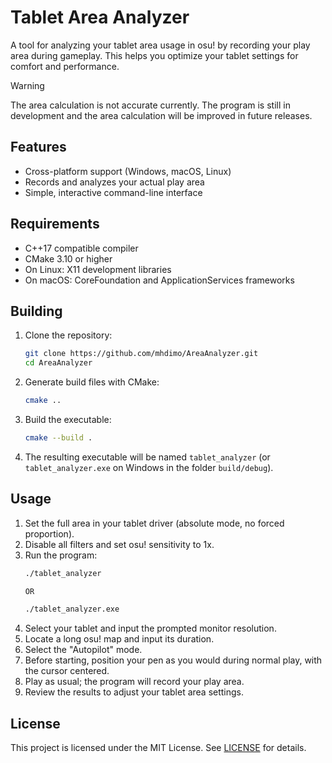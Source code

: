 # Tablet Area Analyzer

A tool for analyzing your tablet area usage in osu! by recording your play area during gameplay. This helps you optimize your tablet settings for comfort and performance.



> [!WARNING]  
> The area calculation is not accurate currently. The program is still in development and the area calculation will be improved in future releases.

## Features

- Cross-platform support (Windows, macOS, Linux)
- Records and analyzes your actual play area
- Simple, interactive command-line interface

## Requirements

- C++17 compatible compiler
- CMake 3.10 or higher
- On Linux: X11 development libraries
- On macOS: CoreFoundation and ApplicationServices frameworks

## Building

1. Clone the repository:
    ```sh
    git clone https://github.com/mhdimo/AreaAnalyzer.git
    cd AreaAnalyzer
    ```

2. Generate build files with CMake:
    ```sh
    cmake ..
    ```

3. Build the executable:
    ```sh
    cmake --build .
    ```

4. The resulting executable will be named `tablet_analyzer` (or `tablet_analyzer.exe` on Windows in the folder `build/debug`).

## Usage

1. Set the full area in your tablet driver (absolute mode, no forced proportion).
2. Disable all filters and set osu! sensitivity to 1x.
3. Run the program:
    ```sh
    ./tablet_analyzer

    OR

    ./tablet_analyzer.exe
    ```
4. Select your tablet and input the prompted monitor resolution.
5. Locate a long osu! map and input its duration.
6. Select the "Autopilot" mode.
7. Before starting, position your pen as you would during normal play, with the cursor centered.
8. Play as usual; the program will record your play area.
9. Review the results to adjust your tablet area settings.

## License

This project is licensed under the MIT License. See [LICENSE](LICENSE) for details.

